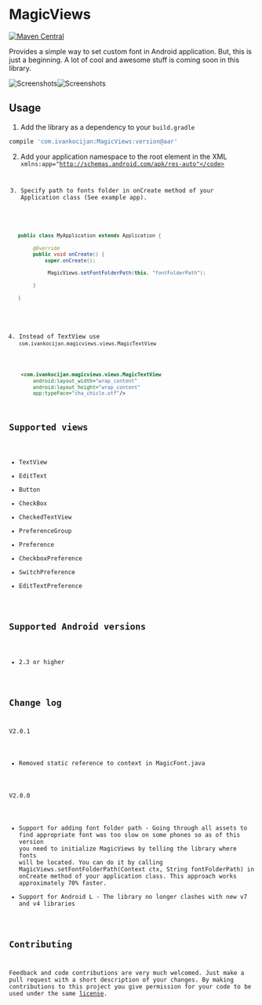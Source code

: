 MagicViews
==========
[![Maven Central](https://maven-badges.herokuapp.com/maven-central/com.ivankocijan/MagicViews/badge.svg)](https://maven-badges.herokuapp.com/maven-central/com.ivankocijan/MagicViews)

Provides a simple way to set custom font in Android application. But, this is just a beginning. A lot of cool and awesome stuff is coming soon in this library.

![Screenshots](https://raw.github.com/ikocijan/MagicViews/master/screenshot.jpg)![Screenshots](https://raw.github.com/ikocijan/MagicViews/master/screenshoot_2.png)

## Usage

1) Add the library as a dependency to your ```build.gradle```

```groovy
compile 'com.ivankocijan:MagicViews:version@aar'
```

2) Add your application namespace to the root element in the XML
    <code>xmlns:app="http://schemas.android.com/apk/res-auto"</code> 

3) Specify path to fonts folder in onCreate method of your Application class (See example app). 

```java
   public class MyApplication extends Application {
   
        @Override
        public void onCreate() {
            super.onCreate();
            
             MagicViews.setFontFolderPath(this, "fontFolderPath");
        
        }
   
   }
   
   ```


4) Instead of TextView use <code>com.ivankocijan.magicviews.views.MagicTextView</code>

```xml
    <com.ivankocijan.magicviews.views.MagicTextView
        android:layout_width="wrap_content"
        android:layout_height="wrap_content"
        app:typeFace="cha_chicle.otf"/>
```

## Supported views
* TextView
* EditText
* Button
* CheckBox
* CheckedTextView
* PreferenceGroup
* Preference
* CheckboxPreference
* SwitchPreference
* EditTextPreference

## Supported Android versions
* 2.3 or higher

## Change log

V2.0.1

* Removed static reference to context in MagicFont.java

V2.0.0

* Support for adding font folder path - Going through all assets to find appropriate font was too slow on some phones so as of this version you need to initialize MagicViews by telling the library where fonts will be located. You can do it by calling MagicViews.setFontFolderPath(Context ctx, String fontFolderPath) in onCreate method of your application class. This approach works approximately 70% faster. 
* Support for Android L - The library no longer clashes with new v7 and v4 libraries

## Contributing

Feedback and code contributions are very much welcomed. Just make a pull request with a short description of your changes. By making contributions to this project you give permission for your code to be used under the same [license](LICENSE).
    
